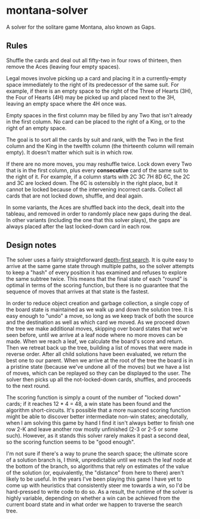 # montana-solver
A solver for the solitare game Montana, also known as Gaps.

## Rules

Shuffle the cards and deal out all fifty-two in four rows of thirteen, then remove the Aces (leaving four empty spaces).

Legal moves involve picking up a card and placing it in a currently-empty space immediately to the right of its
predecessor of the same suit. For example, if there is an empty space to the right of the Three of Hearts (3H), the 
Four of Hearts (4H) may be picked up and placed next to the 3H, leaving an empty space where the 4H once was.

Empty spaces in the first column may be filled by any Two that isn't already in the first column. No card can be placed
to the right of a King, or to the right of an empty space.

The goal is to sort all the cards by suit and rank, with the Two in the first column and the King in the twelfth column
(the thirteenth column will remain empty). It doesn't matter which suit is in which row.

If there are no more moves, you may reshuffle twice. Lock down every Two that is in the first column, plus every
**consecutive** card of the same suit to the right of it. For example, if a column starts with 2C 3C 7H 8D 6C, the 2C
and 3C are locked down. The 6C is ostensibly in the right place, but it cannot be locked because of the intervening
incorrect cards. Collect all cards that are not locked down, shuffle, and deal again.

In some variants, the Aces are shuffled back into the deck, dealt into the tableau, and removed in order to randomly
place new gaps during the deal. In other variants (including the one that this solver plays), the gaps are always placed
after the last locked-down card in each row.

## Design notes

The solver uses a fairly straightforward [depth-first search](https://en.wikipedia.org/wiki/Depth-first_search). It is
quite easy to arrive at the same game state through multiple paths, so the solver attempts to keep a "hash" of every
position it has examined and refuses to explore the same subtree twice. This means that the final state of each "round"
is optimal in terms of the scoring function, but there is no guarantee that the sequence of moves that arrives at that
state is the fastest.

In order to reduce object creation and garbage collection, a single copy of the board state is maintained as we walk
up and down the solution tree. It is easy enough to "undo" a move, so long as we keep track of both the source and the
destination as well as which card we moved. As we proceed down the tree we make additional moves, skipping over board
states that we've seen before, until we arrive at a leaf node where no more moves can be made. When we reach a leaf, we
calculate the board's score and return. Then we retreat back up the tree, building a list of moves that were made in
reverse order. After all child solutions have been evaluated, we return the best one to our parent. When we arrive at
the root of the tree the board is in a pristine state (because we've undone all of the moves) but we have a list of
moves, which can be replayed so they can be displayed to the user. The solver then picks up all the not-locked-down
cards, shuffles, and proceeds to the next round.

The scoring function is simply a count of the number of "locked down" cards; if it reaches 12 * 4 = 48, a win state
has been found and the algorithm short-circuits. It's possible that a more nuanced scoring function might be able to
discover better intermediate non-win states; anecdotally, when I am solving this game by hand I find it isn't always
better to finish one row 2-K and leave another row mostly unfinished (2-3 or 2-5 or some such). However, as it stands
this solver rarely makes it past a second deal, so the scoring function seems to be "good enough".

I'm not sure if there's a way to prune the search space; the ultimate score of a solution branch is, I think, 
unpredictable until we reach the leaf node at the bottom of the branch, so algorithms that rely on estimates of
the value of the solution (or, equivalently, the "distance" from here to there) aren't likely to be useful. In the years
I've been playing this game I have yet to come up with heuristics that consistently steer me towards a win, so I'd be 
hard-pressed to write code to do so. As a result, the runtime of the solver is highly variable, depending on whether a
win can be achieved from the current board state and in what order we happen to traverse the search tree.